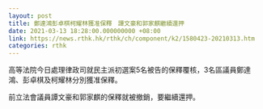 ```yaml
---
layout: post
title: 鄭達鴻彭卓棋柯耀林獲准保釋　譚文豪和郭家麒繼續還押
date: 2021-03-13 18:28:00.000000000 +08:00
link: https://news.rthk.hk/rthk/ch/component/k2/1580423-20210313.htm
categories: rthk
---
```


高等法院今日處理律政司就民主派初選案5名被告的保釋覆核，3名區議員鄭達鴻、彭卓棋及柯耀林分別獲准保釋。

前立法會議員譚文豪和郭家麒的保釋就被撤銷，要繼續還押。

